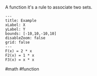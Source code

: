 A function it's a rule to associate two sets.

```functionplot
---
title: Example
xLabel: X
yLabel: Y
bounds: [-10,10,-10,10]
disableZoom: false
grid: false
---
F(x) = 2 * x
F2(x) = 1 * x
F3(x) = x * x
```


#math #function